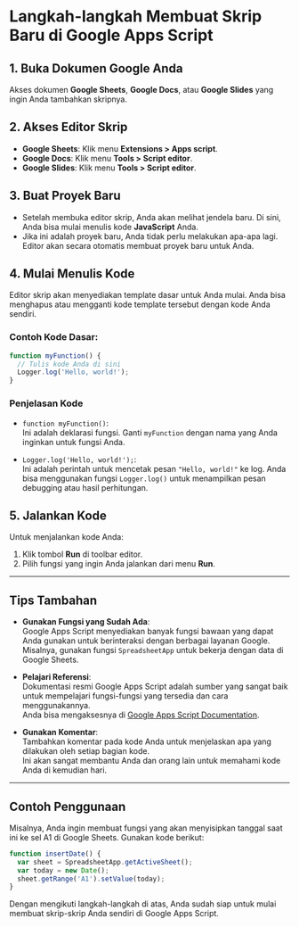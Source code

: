 # Langkah-langkah Membuat Skrip Baru di Google Apps Script

## 1. Buka Dokumen Google Anda

Akses dokumen **Google Sheets**, **Google Docs**, atau **Google Slides** yang ingin Anda tambahkan skripnya.

## 2. Akses Editor Skrip

- **Google Sheets**: Klik menu **Extensions > Apps script**.  
- **Google Docs**: Klik menu **Tools > Script editor**.  
- **Google Slides**: Klik menu **Tools > Script editor**.

## 3. Buat Proyek Baru

- Setelah membuka editor skrip, Anda akan melihat jendela baru. Di sini, Anda bisa mulai menulis kode **JavaScript** Anda.  
- Jika ini adalah proyek baru, Anda tidak perlu melakukan apa-apa lagi. Editor akan secara otomatis membuat proyek baru untuk Anda.

## 4. Mulai Menulis Kode

Editor skrip akan menyediakan template dasar untuk Anda mulai. Anda bisa menghapus atau mengganti kode template tersebut dengan kode Anda sendiri.

### Contoh Kode Dasar:

```javascript
function myFunction() {
  // Tulis kode Anda di sini
  Logger.log('Hello, world!');
}
```
### Penjelasan Kode

- `function myFunction()`:  
  Ini adalah deklarasi fungsi. Ganti `myFunction` dengan nama yang Anda inginkan untuk fungsi Anda.  

- `Logger.log('Hello, world!');`:  
  Ini adalah perintah untuk mencetak pesan `"Hello, world!"` ke log. Anda bisa menggunakan fungsi `Logger.log()` untuk menampilkan pesan debugging atau hasil perhitungan.

## 5. Jalankan Kode

Untuk menjalankan kode Anda:  
1. Klik tombol **Run** di toolbar editor.  
2. Pilih fungsi yang ingin Anda jalankan dari menu **Run**.

---

## Tips Tambahan

- **Gunakan Fungsi yang Sudah Ada**:  
  Google Apps Script menyediakan banyak fungsi bawaan yang dapat Anda gunakan untuk berinteraksi dengan berbagai layanan Google.  
  Misalnya, gunakan fungsi `SpreadsheetApp` untuk bekerja dengan data di Google Sheets.  

- **Pelajari Referensi**:  
  Dokumentasi resmi Google Apps Script adalah sumber yang sangat baik untuk mempelajari fungsi-fungsi yang tersedia dan cara menggunakannya.  
  Anda bisa mengaksesnya di [Google Apps Script Documentation](https://developers.google.com/apps-script).

- **Gunakan Komentar**:  
  Tambahkan komentar pada kode Anda untuk menjelaskan apa yang dilakukan oleh setiap bagian kode.  
  Ini akan sangat membantu Anda dan orang lain untuk memahami kode Anda di kemudian hari.

---

## Contoh Penggunaan

Misalnya, Anda ingin membuat fungsi yang akan menyisipkan tanggal saat ini ke sel A1 di Google Sheets. Gunakan kode berikut:

```javascript
function insertDate() {
  var sheet = SpreadsheetApp.getActiveSheet();
  var today = new Date();
  sheet.getRange('A1').setValue(today);
}
```
Dengan mengikuti langkah-langkah di atas, Anda sudah siap untuk mulai membuat skrip-skrip Anda sendiri di Google Apps Script.